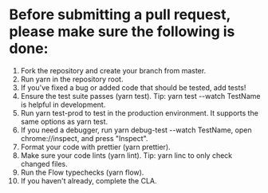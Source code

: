 # Before submitting a pull request, please make sure the following is done:

1. Fork the repository and create your branch from master.
2. Run yarn in the repository root.
3. If you've fixed a bug or added code that should be tested, add tests!
4. Ensure the test suite passes (yarn test). Tip: yarn test --watch TestName is helpful in development.
5. Run yarn test-prod to test in the production environment. It supports the same options as yarn test.
6. If you need a debugger, run yarn debug-test --watch TestName, open chrome://inspect, and press "Inspect".
7. Format your code with prettier (yarn prettier).
8. Make sure your code lints (yarn lint). Tip: yarn linc to only check changed files.
9. Run the Flow typechecks (yarn flow).
10. If you haven't already, complete the CLA.
